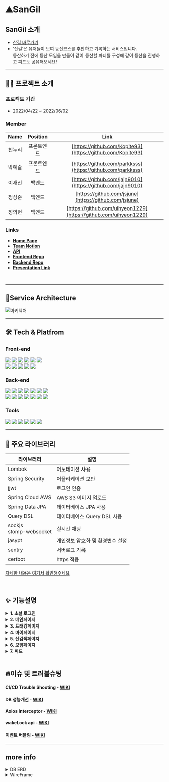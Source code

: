 
<!-- 서비스 간략설명  -->

# ⛰SanGil

## SanGil 소개

- [산길 바로가기](https://산길.com)
- ‘산길’은 유저들이 모여 등산코스를 추천하고 기록하는 서비스입니다. <br> 등산하기 전에 등산 모임을 만들어 같이 등산할 파티를 구성해 같이 등산을 진행하고 피드도 공유해보세요!

<!--
## 핵심 기능

- `프로젝트 정보`
  - 프로젝트에서 원하는 기술을 모달창으로 즉시 확인할 수 있고 카테고리별로 <br> 구분하여 참가자가 요구하는 프로젝트를 쉽게 찾을 수 있게 메인페이지 제공.
- `프로필 정보`
  - 팀원의 능력치가 한눈에 볼 수 있는 그래프로 제공.
- `화상회의와 그룹 채팅`
  - 프로젝트 방에서 webRTC와 socketIo를 사용한 화상회의와 채팅 기능

-->
---

## 👨‍💻 프로젝트 소개

### **프로젝트 기간**

- 2022/04/22 ~ 2022/06/02

### Member

|  Name  |  Position  |                               Link                               |
| :----: | :--------: | :--------------------------------------------------------------: |
| 천누리 |   프론트엔드   | [https://github.com/Kopite93](https://github.com/Kopite93)   | 
| 박예슬 |   프론트엔드   | [https://github.com/parkksss](https://github.com/parkksss)   | 
| 이재진 |   백엔드   | [https://github.com/jajn9010](https://github.com/jajn9010)    |
| 정상준 |   백엔드   | [https://github.com/jsjune](https://github.com/jsjune)  |
| 정의현 |   백엔드   | [https://github.com/uihyeon1229](https://github.com/uihyeon1229) |


### Links
- [**Home Page**](https://산길.com)
- [**Team Notion**](https://www.notion.so/4bc091b8477f44a3a14b164b8599a76f?v=ea4b50a3ab81410f88b7e31e660a1415)
- [**API**](https://www.notion.so/4bc091b8477f44a3a14b164b8599a76f?v=ea4b50a3ab81410f88b7e31e660a1415)
- [**Frontend Repo**](https://github.com/SanGil-Project/SanGil_FE)
- [**Backend Repo**](https://github.com/SanGil-Project/SanGil_BE)
- [**Presentation Link**](https://youtu.be/FaJjhkxgDtU)
<br>

---

## 💎Service Architecture

![아키텍쳐](https://user-images.githubusercontent.com/101084941/171023427-15c741a8-bd55-42f1-843c-c243d748d22a.png)


---

## 🛠 Tech & Platfrom

### **Front-end**
<p>
<img src="https://img.shields.io/badge/axios-6F02B5?style=for-the-badge&logo=axios&logoColor=white">
<img src="https://img.shields.io/badge/immer-00E7C3?style=for-the-badge&logo=immer&logoColor=white">
<img src="https://img.shields.io/badge/javascript-F7DF1E?style=for-the-badge&logo=javascript&logoColor=black">
<img src="https://img.shields.io/badge/React-61DAFB?style=for-the-badge&logo=React&logoColor=black">
<img src="https://img.shields.io/badge/Redux-764ABC?style=for-the-badge&logo=Redux&logoColor=white">
<img src="https://img.shields.io/badge/html-E34F26?style=for-the-badge&logo=html5&logoColor=white">
  <br>
<img src="https://img.shields.io/badge/styledcomponents-DB7093?style=for-the-badge&logo=stomp&logoColor=black">
<img src="https://img.shields.io/badge/stomp-461D1D?style=for-the-badge&logo=stomp&logoColor=black">
<img src="https://img.shields.io/badge/css-1572B6?style=for-the-badge&logo=css3&logoColor=white">
<img src="https://img.shields.io/badge/CloudFront-D05C4B?style=for-the-badge&logo=Amazon AWS&logoColor=white">
<img src="https://img.shields.io/badge/Amazon S3-569A31?style=for-the-badge&logo=Amazon S3&logoColor=white">
<br>
</p>

### **Back-end**
<p>
<img src= "https://img.shields.io/badge/java-%23ED8B00.svg?style=for-the-badge&logo=java&logoColor=white" >
<img src="https://img.shields.io/badge/Spring-6DB33F?style=for-the-badge&logo=Spring&logoColor=white"> 
<img src="https://img.shields.io/badge/Springboot-6DB33F?style=for-the-badge&logo=Springboot&logoColor=white">
<img src="https://img.shields.io/badge/spring security-6DB33F?style=for-the-badge&logo=spring security&logoColor=white">
<img src="https://img.shields.io/badge/gradle-02303A?style=for-the-badge&logo=gradle&logoColor=white">
<img src="https://img.shields.io/badge/MySQL-4479A1?style=for-the-badge&logo=MySQL&logoColor=white">
<img src="https://img.shields.io/badge/sock.js-D22128?style=for-the-badge&logo=sock.js&logoColor=white">
<br>
<img src="https://img.shields.io/badge/AWS Ec2-232F3E?style=for-the-badge&logo=amazonaws&logoColor=white"> 
<img src="https://img.shields.io/badge/Amazon S3-569A31?style=for-the-badge&logo=Amazon S3&logoColor=white">
<img src="https://img.shields.io/badge/GitHub Actions-2088FF?style=for-the-badge&logo=GitHub Actions&logoColor=white"> 
<img src="https://img.shields.io/badge/AWS CodeDeploy-6DB33F?style=for-the-badge&logo=AWS Codedeploy&logoColor=white">
<img src="https://img.shields.io/badge/NGINX-009639?style=for-the-badge&logo=NGINX&logoColor=white">
<img src="https://img.shields.io/badge/Linux-FCC624?style=for-the-badge&logo=linux&logoColor=black">
<img src="https://img.shields.io/badge/Apache JMeter-D22128?style=for-the-badge&logo=Apache JMeter&logoColor=white">
<br>
</p>

### **Tools**
<p>
<img src="https://img.shields.io/badge/VSCode-007ACC?style=for-the-badge&logo=Visual Studio Code&logoColor=white"/>
<img src= "https://img.shields.io/badge/IntelliJIDEA-000000.svg?style=for-the-badge&logo=intellij-idea&logoColor=white"/>
<img src="https://img.shields.io/badge/Slack-4A154B?style=for-the-badge&logo=Slack&logoColor=white"/> 
<img src="https://img.shields.io/badge/Git-F05032?style=for-the-badge&logo=Git&logoColor=white"/>
<img src="https://img.shields.io/badge/Github-181717?style=for-the-badge&logo=github&logoColor=white">
<img src="https://img.shields.io/badge/Sentry-362D58?style=for-the-badge&logo=Sentry&logoColor=white">
<br>
  </p>


---


## 📘 주요 라이브러리

| 라이브러리    | 설명                                    |  
| ------------- | --------------------------------------- |
| Lombok     |     어노테이션 사용                             |
| Spring Security         | 어플리케이션 보안            |     
| jjwt    | 로그인 인증                            |
| Spring Cloud AWS        | AWS S3 이미지 업로드                 |
| Spring Data JPA | 데이터베이스 JPA 사용                     |
| Query DSL       | 테이터베이스 Query DSL 사용                            |
| sockjs <br> stomp-websocket       |     실시간 채팅             |
| jasypt   | 개인정보 암호화 및 환경변수 설정|   
| sentry    | 서버로그 기록                             |
| certbot       |    https 적용                                  |

[자세한 내용은 여기서 확인해주세요](https://www.notion.so/ba0db82e2b654fb785f96a2cdd8df0b4)

<br />

## ✨ 기능설명

<details>
<summary> <b>1. 소셜 로그인</b> </summary>
    
- 카카오, 네이버, 구글 로그인
    
</details>

<details>
<summary> <b>2. 메인페이지 </b> </summary>
    
- 산길 서비스에서 제공되는 산 중 좋아요가 높은 순으로 10개를 보여줍니다.
    
- 유저의 현재 위치를 기반으로 주변 산 정보(반경 약 7km 이내)를 제공합니다.
    
- 가장 최근에 작성 된 피드 정보를 제공합니다.
  
- 가장 최근에 개설 된 등산 모임 정보를 제공합니다.
    
</details>

<details>
<summary> <b>3. 트래킹페이지</b> </summary>

- 등산하려는 산 검색 후, 등산이 시작되면 유저가 이동하는 경로가 그려집니다.

- 10분 이상의 트래킹 정보만 저장되며, 이후 마이페이지에서 확인이 가능합니다.
  

</details>

<details>
<summary> <b>4. 마이페이지</b> </summary>
    
- 유저의 개인 정보(닉네임, 프로필사진) 수정 및 로그아웃이 가능합니다.
    
- 유저가 획득한 타이틀을 확인하고 선택할 수 있습니다.
    
- 유저가 참가한 등산 모임들을 임박한 순으로 보여줍니다.
  
- 자신이 작성한 피드 목록을 보여줍니다.

- 북마크한 산과 유저와의 거리를 확인하고 산 정보를 확인 할 수 있습니다.
    
- 완료한 트래킹 정보가 지도에 표시되고, 상세 기록들을 확인할 수 있습니다.
    
</details>

<details>
<summary> <b>5. 산검색페이지</b> </summary>
    
- 지도에서 전국 100대 명산 중 10개를 랜덤으로 띄워줍니다.
    
- 산에 관련된 키워드(산이름, 산주소)로 검색할 수 있습니다.
  
- 상세페이지에서 산에대한 정보를 확인하고, 북마크, 댓글 기능(별점포함)을 이용할 수 있습니다.
    
</details>

<details>
<summary> <b>6. 모임페이지</b> </summary>
    
- 키워드(산이름, 지명, 모임제목)를 통해 원하는 모임을 검색할 수 있습니다.
    
- 유저가 직접 모임을 개설할 수 있습니다.
    
- 모임에 참가하면, 해당 모임 채팅에 참여할 수 있습니다. 
    
- 약속된 모임 일정이 지나면 모임리스트 페이지에서 보이지 않습니다. 
  
</details>

<details>
<summary> <b>7. 피드</b> </summary>
    
- 사진을 올려 다른 사람들에게 공유할 수 있습니다.
    
- 다른 사람의 피드와 내 피드에 댓글을 작성하고, 좋아요를 할 수 있습니다.
    
</details>

<br />

## 🔥이슈 및 트러블슈팅

#### CI/CD Trouble Shooting - <a href="https://github.com/SanGil-Project/SanGil_BE/wiki/CI-CD-Trouble-Shooting">WIKI</a>

#### DB 성능개선 - <a href="https://github.com/SanGil-Project/SanGil_BE/wiki/DB-%EC%84%B1%EB%8A%A5-%EA%B0%9C%EC%84%A0">WIKI</a>

#### Axios Interceptor - <a href="https://github.com/SanGil-Project/SanGil_FE/wiki/Axios-Interceptor">WIKI</a>

#### wakeLock api - <a href="https://github.com/SanGil-Project/SanGil_FE/wiki/wakeLock-api">WIKI</a>

#### 이벤트 버블링 - <a href="https://github.com/SanGil-Project/SanGil_FE/wiki/%EC%9D%B4%EB%B2%A4%ED%8A%B8-%EB%B2%84%EB%B8%94%EB%A7%81">WIKI</a>


---



## more info

<details>
<summary>DB ERD</summary>
<div markdown="1">

![ERD](https://user-images.githubusercontent.com/101084941/170719275-bc0c5387-dfea-4735-9953-f914d9973a8b.png)

</div>
</details>

<!-- 와이어프레임  -->
<details>
<summary>WireFrame</summary>
<div markdown="1">
  
![wireframe](https://user-images.githubusercontent.com/101084941/170718981-fb0b3bc5-a539-48f4-a671-3f927da022c8.png)
  
![wireframe](https://user-images.githubusercontent.com/101084941/170719095-0d288265-580b-4122-acf1-a84ec32d112b.png)

</div>
</details>




